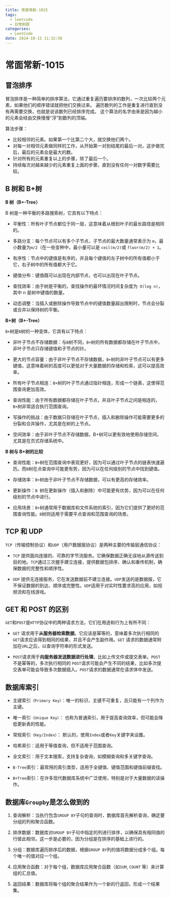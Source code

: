 ```yaml
---
title: 常面常新-1015
tags:
  - leetcode
  - 日常刷题
categories:
  - LeetCode
date: 2024-10-15 11:32:50
---
```


<!-- @format -->

# 常面常新-1015

## 冒泡排序

冒泡排序是一种简单的排序算法，它通过重复遍历要排序的数列，一次比较两个元素，如果他们的顺序错误就把他们交换过来。
遍历数列的工作是重复进行直到没有再需要交换，也就是说该数列已经排序完成。
这个算法的名字由来是因为越小的元素会经由交换慢慢“浮”到数列的顶端。

算法步骤：

- 比较相邻的元素。如果第一个比第二个大，就交换他们两个。
- 对每一对相邻元素做同样的工作，从开始第一对到结尾的最后一对。这步做完后，最后的元素会是最大的数。
- 针对所有的元素重复以上的步骤，除了最后一个。
- 持续每次对越来越少的元素重复上面的步骤，直到没有任何一对数字需要比较。

## B 树和 B+树

**B 树（B+-Tree）**

B 树是一种平衡的多路搜索树，它具有以下特点：

- 平衡性：所有叶子节点都位于同一层，这意味着从根到叶子的最长路径是相同的。

- 多路分支：每个节点可以有多个子节点，子节点的最大数量通常表示为 `m`，最小数量为`m/2`（在一些变种中，最小量可以是 `ceil(m/2)`或 `floor(m/2) + 1`。

- 有序性：节点中的键值是有序的，并且每个键值的左子树中的所有值都小于它，右子树中的所有值都大于它。

- 键值分布：键值既可以出现在内部节点，也可以出现在叶子节点。

- 查找效率：由于树是平衡的，查找操作的最坏情况时间复杂度为` O(log n)`，其中 n 是树中键值的数量。

- 动态调整：当插入或删除操作导致节点中的键值数量超出限制时，节点会分裂或合并以保持树的平衡。

**B+树（B+-Tree）**

`B+`树是`B`树的一种变体，它具有以下特点：

- 非叶子节点不存储数据：与`B`树不同，`B+`树的所有数据都存储在叶子节点中，非叶子节点只存储键值和子节点的针。

- 更大的节点容量：由于非叶子节点不存储数据，`B+`树的非叶子节点可以有更多键值，这意味着树的高度可以更低对于大量数据的存储和检索，这可以提高效率。

- 所有叶子节点相连：`B+`树的叶子节点通过指针相连，形成一个链表，这使得范围查询更加高效。

- 查询性能：由于所有数据都存储在叶子节点，并且叶子节点之间是相连的，`B+`树非常适合执行范围查询。

- 写操作的挑战：由于数据只存储在叶子节点，插入和删除操作可能需要更多的分裂和合并操作，尤其是在树的上节点。

- 空间效率：由于非叶子节点不存储数据，B+树可以更有效地使用存储空间，尤其是在页式存储系统中。

**B 树与 B+树的比较**

- 查询性能：`B+`树在范围查询中表现更好，因为可以通过叶子节点的链表快速遍历。而`B`树在点查询中可能更有势，因为可以在任何级别的节点中找到键值。

- 存储效率：`B+`树由于非叶子节点不存储数据，可以有更高的存储效率。

- 更新操作：`B `树在更新操作（插入和删除）中可能更有优势，因为可以在任何级别的节点中进行。

- 应用场景：`B+`树通常用于数据库和文件系统的索引，因为它们提供了更好的范围查询性能。`B`树则适用于需要平点查询和范围查询的场景。

## TCP 和 UDP

`TCP`（传输控制协议）和`UDP`（用户数据报协议）是两种主要的传输层通信协议：

- `TCP` 提供面向连接的、可靠的字节流服务。它确保数据正确无误地从源传送到目的地。`TCP`通过三次握手建立连接，提供数据包排序、确认和重传机制，确保数据的完整性和顺序性。

- `UDP` 提供无连接服务，它在发送数据前不建立连接。`UDP`发送的是数据报，它不保证数据的到达、顺序或完整性。`UDP`适用于对实时性要求高的应用，如视频流和在线游戏。

## GET 和 POST 的区别

`GET`和`POST`是`HTTP`协议中的两种请求方法，它们在用途和行为上有所不同：

- `GET` 请求用于**从服务器检索数据**。它应该是幂等的，意味着多次执行相同的`GET`请求应该得到相同的结果，并且不会产生副作用。`GET` 请求的数据通常附加在`URL`之后，以查询字符串的形式发送。

- `POST`请求用于**向服务器发送数据进行处理**，比如上传文件或提交表单。`POST` 不是幂等的，多次执行相同的 `POST`请求可能会产生不同的结果，比如多次提交表单可能会导致多次数据插入。`POST`请求的数据通常在请求体中发送。

## 数据库索引

- 主键索引`（Primary Key‌）`：唯一的标识，主键不可重复，且只能有一个列作为主键。

- 唯一索引`（Unique Key）`： 也称为普通索引，用于提高查询效率，但可能会降低更新表的性能。

- 常规索引`（Key/Index）`： 默认的，使用`Index`或者`Key`关键字来设置。

- 哈希索引：适用于等值查询，但不适用于范围查询。

- 全文索引：用于文本搜索，支持复杂查询，如模糊查询和多关键字查询。

- `B-Tree`索引：最常用的索引类型，适用于全键值、键值范围和键值前缀查找。

- `B+Tree`索引：在许多现代数据库系统中广泛使用，特别是对于大量数据的读操作。

## 数据库`Groupby`是怎么做到的

1. 查询解析：当执行包含`GROUP BY`子句的查询时，数据库首先解析查询，确定要分组的列和聚合函数。

2. 排序数据：数据库对`GROUP BY`子句中指定的列进行排序，以确保具有相同值的行彼此相邻。这一步是必要的，因为分组是在排序的基础上进行的。

3. 分组：数据库遍历排序后的数据，根据`GROUP BY`列的值将数据分成多个组。每个唯一的值对应一个组。

4. 应用聚合函数：对于每个组，数据库应用聚合函数（如`SUM`, `COUNT` 等）来计算组的汇总值。

5. 返回结果：数据库将每个组的聚合结果作为一个新的行返回，形成一个结果集。

<!-- @format -->
